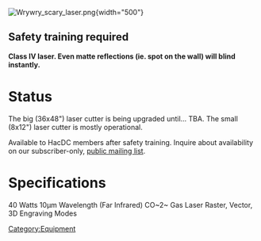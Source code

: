 ![](Wrywry_scary_laser.png "Wrywry_scary_laser.png"){width="500"}

## Safety training required

**Class IV laser. Even matte reflections (ie. spot on the wall) will
blind instantly.**

# Status

The big (36x48") laser cutter is being upgraded until... TBA. The small
(8x12") laser cutter is mostly operational.

Available to HacDC members after safety training. Inquire about
availability on our subscriber-only, [public mailing
list](https://groups.google.com/a/hacdc.org/group/Blabber/topics).

# Specifications

40 Watts 10µm Wavelength (Far Infrared) CO~2~ Gas Laser Raster, Vector,
3D Engraving Modes

[Category:Equipment](Category:Equipment)

